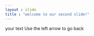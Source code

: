 ```yaml
---
layout : slide
title : "welcome to our second slide!"
---
```

your text
Use the left arrow to go back
